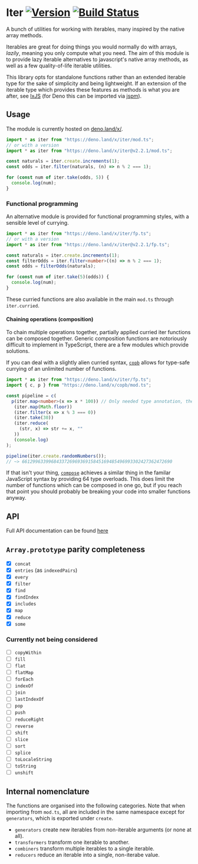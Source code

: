 # Iter [![Version](https://img.shields.io/github/v/tag/jajaperson/iterable-utilities?label=version)](https://github.com/jajaperson/iterable-utilities/releases) [![Build Status](https://img.shields.io/github/workflow/status/jajaperson/iterable-utilities/Test%20Deno%20Module)](https://github.com/jajaperson/iterable-utilities/actions?query=workflow%3A%22Test+Deno+Module%22)

A bunch of utilities for working with iterables, many inspired by the native
array methods.

Iterables are great for doing things you would normally do with arrays,
_lazily_, meaning you only compute what you need. The aim of this module is to
provide lazy iterable alternatives to javascript's native array methods, as well
as a few quality-of-life iterable utilities.

This library opts for standalone functions rather than an extended iterable type
for the sake of simplicity and being lightweight. If an extension of the
iterable type which provides these features as methods is what you are after,
see [IxJS](https://ghub.io/ix) (for Deno this can be imported via
[jspm](https://jspm.io)).

## Usage

The module is currently hosted on [deno.land/x/](https://deno.land/x/).

```ts
import * as iter from "https://deno.land/x/iter/mod.ts";
// or with a version
import * as iter from "https://deno.land/x/iter@v2.2.1/mod.ts";

const naturals = iter.create.increments(1);
const odds = iter.filter(naturals, (n) => n % 2 === 1);

for (const num of iter.take(odds, 5)) {
  console.log(num);
}
```

### Functional programming

An alternative module is provided for functional programming styles, with a
sensible level of currying.

```ts
import * as iter from "https://deno.land/x/iter/fp.ts";
// or with a version
import * as iter from "https://deno.land/x/iter@v2.2.1/fp.ts";

const naturals = iter.create.increments(1);
const filterOdds = iter.filter<number>((n) => n % 2 === 1);
const odds = filterOdds(naturals);

for (const num of iter.take(5)(odds)) {
  console.log(num);
}
```

These curried functions are also available in the main `mod.ts` through
`iter.curried`.

#### Chaining operations (composition)

To chain multiple operations together, partially applied curried iter functions
can be composed together. Generic composition functions are notoriously
difficult to implement in TypeScript, there are a few modules which provide
solutions.

If you can deal with a slightly alien curried syntax,
[`copb`](https://github.com/jajaperson/copb) allows for type-safe currying of an
unlimited number of functions.

<!-- prettier-ignore-start -->

```ts
import * as iter from "https://deno.land/x/iter/fp.ts";
import { c, p } from "https://deno.land/x/copb/mod.ts";

const pipeline = c(
  p(iter.map<number>(x => x * 100)) // Only needed type annotation, the rest is inferred.
   (iter.map(Math.floor))
   (iter.filter(x => x % 3 === 0))
   (iter.take(30))
   (iter.reduce(
     (str, x) => str += x, ""
   ))
   (console.log)
);

pipeline(iter.create.randomNumbers());
// ~> 661299633996843372696936915845169485496993302427362472690
```

<!-- prettier-ignore-end -->

If that isn't your thing,
[`compose`](https://github.com/KSXGitHub/deno-compose) achieves a similar thing
in the familar JavaScript syntax by providing 64 type overloads. This does limit
the number of functions which can be composed in one go, but if you reach that
point you should probably be breaking your code into smaller functions anyway.

## API

Full API documentation can be found
[here](https://doc.deno.land/https/deno.land/x/iter/mod.ts)

## `Array.prototype` parity completeness

- [x] `concat`
- [x] `entries` (as `indexedPairs`)
- [x] `every`
- [x] `filter`
- [x] `find`
- [x] `findIndex`
- [x] `includes`
- [x] `map`
- [x] `reduce`
- [x] `some`

### Currently not being considered

- [ ] `copyWithin`
- [ ] `fill`
- [ ] `flat`
- [ ] `flatMap`
- [ ] `forEach`
- [ ] `indexOf`
- [ ] `join`
- [ ] `lastIndexOf`
- [ ] `pop`
- [ ] `push`
- [ ] `reduceRight`
- [ ] `reverse`
- [ ] `shift`
- [ ] `slice`
- [ ] `sort`
- [ ] `splice`
- [ ] `toLocaleString`
- [ ] `toString`
- [ ] `unshift`

## Internal nomenclature

The functions are organised into the following categories. Note that when
importing from `mod.ts`, all are included in the same namespace except for
`generators`, which is exported under `create`.

- `generators` create new iterables from non-iterable arguments (or none at
  all).
- `transformers` transform one iterable to another.
- `combiners` transform multiple iterables to a single iterable.
- `reducers` reduce an iterable into a single, non-iterabe value.
